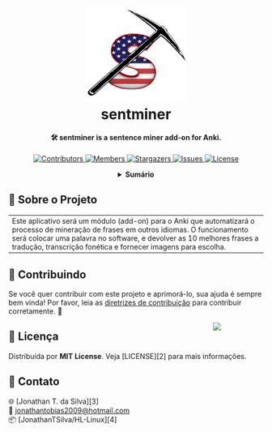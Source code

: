 <!-- PROJECT LOGO -->
<h1 align="center">
  <br>
  <a href="https://github.com/JonathanTSilva/sentminer"><img src="./sentminer/gui/icons/sentminer_logo_crop.png" alt="Logo" width="200"></a>
  <br>
  sentminer
  <br>
</h1>

<h4 align="center">
  
🛠 sentminer is a sentence miner add-on for Anki.
  
</h4>

<!-- PROJECT SHIELDS -->
<p align="center">
  <a href="https://github.com/JonathanTSilva/sentminer/graphs/contributors">
    <img src="https://img.shields.io/github/contributors/JonathanTSilva/sentminer.svg?" alt="Contributors">
  </a>
  <a href="https://github.com/JonathanTSilva/sentminer/network/members">
    <img src="https://img.shields.io/github/forks/JonathanTSilva/sentminer.svg?" alt="Members">
  </a>
  <a href="https://github.com/JonathanTSilva/sentminer/stargazers">
    <img src="https://img.shields.io/github/stars/JonathanTSilva/sentminer.svg?" alt="Stargazers">
  </a>
  <a href="https://github.com/JonathanTSilva/sentminer/issues">
    <img src="https://img.shields.io/github/issues/JonathanTSilva/sentminer.svg?" alt="Issues">
  </a>
  <a href="https://github.com/JonathanTSilva/sentminer/blob/main/LICENSE">
    <img src="https://img.shields.io/github/license/JonathanTSilva/sentminer.svg?" alt="License">
  </a>
</p>

<!-- TABLE OF CONTENTS -->
<details close="close" align="center">
  <summary><b>Sumário</b></summary>
    <a href="#-sobre-o-projeto">Sobre o Projeto</a> |
    <a href="#-roadmap">Roadmap</a> |
    <a href="#-indice">Índice</a> |
    <a href="#-bibliografia">Bibliografia</a> |
    <a href="#-contribuindo">Contribuindo</a> |
    <a href="#-licença">Licença</a> |
    <a href="#-contato">Contato</a>
</details>

## 📃 Sobre o Projeto

<table>
  <tr>
    <td>
    Este aplicativo será um módulo (add-on) para o Anki que automatizará o processo de mineração de frases em outros idiomas.
    O funcionamento será colocar uma palavra no software, e devolver as 10 melhores frases a tradução, transcrição fonética e fornecer imagens para escolha.
    </td>
  </tr>
</table>

## 🤝 Contribuindo

Se você quer contribuir com este projeto e aprimorá-lo, sua ajuda é sempre bem vinda! Por favor, leia as [diretrizes de contribuição][1] para contribuir corretamente. :tada:

<!-- MIT LICENSE -->
<a href="https://github.com/JonathanTSilva/HL-Linux/blob/main/LICENSE"><img width="100px" src="https://miro.medium.com/max/886/1*C87EjxGeMPrkTuVRVWVg4w.png" align="right" /></a>

## 📝 Licença

Distribuída por **MIT License**. Veja [LICENSE][2] para mais informações.

## 📧 Contato

:globe_with_meridians: [Jonathan T. da Silva][3] <br>
:email: jonathantobias2009@hotmail.com <br>
:package: [JonathanTSilva/HL-Linux][4]

<!-- MARKDOWN LINKS -->
<!-- SITES -->
[1]: Docs/CONTRIBUTING.md

<!-- IMAGES -->
